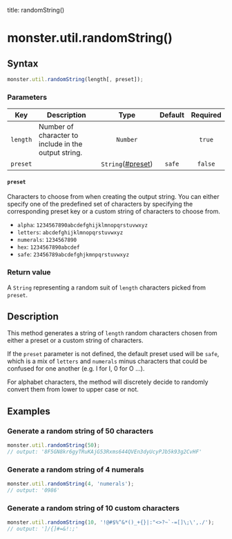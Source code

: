 title: randomString()

# monster.util.randomString()

## Syntax
```javascript
monster.util.randomString(length[, preset]);
```

### Parameters
Key | Description | Type | Default | Required
:-: | --- | :-: | :-: | :-:
`length` | Number of character to include in the output string. | `Number` | | `true`
`preset` | | `String`([#preset](#preset)) | `safe` | `false`

#### `preset`
Characters to choose from when creating the output string. You can either specify one of the predefined set of characters by specifying the corresponding preset key or a custom string of characters to choose from.

* `alpha`: `1234567890abcdefghijklmnopqrstuvwxyz`
* `letters`: `abcdefghijklmnopqrstuvwxyz`
* `numerals`: `1234567890`
* `hex`: `1234567890abcdef`
* `safe`: `23456789abcdefghjkmnpqrstuvwxyz`

### Return value
A `String` representing a random suit of `length` characters picked from `preset`.

## Description
This method generates a string of `length` random characters chosen from either a preset or a custom string of characters.

If the `preset` parameter is not defined, the default preset used will be `safe`, which is a mix of `letters` and `numerals` minus characters that could be confused for one another (e.g. l for I, 0 for O ...).

For alphabet characters, the method will discretely decide to randomly convert them from lower to upper case or not.

## Examples
### Generate a random string of 50 characters
```javascript
monster.util.randomString(50);
// output: '8F5GN8kr6gyTRuKAjG53Rxms644QVEn3dyUcyPJb5k93g2CvHF'
```

### Generate a random string of 4 numerals
```javascript
monster.util.randomString(4, 'numerals');
// output: '0986'
```

### Generate a random string of 10 custom characters
```javascript
monster.util.randomString(10, '!@#$%^&*()_+{}|:"<>?~`-=[]\;\',./');
// output: ']/{]#=&!:;'
```

[monster]: ../../monster.md
[util]: ../util.md

[integer]: https://developer.mozilla.org/en-US/docs/Web/JavaScript/Guide/Values,_variables,_and_literals#Integers
[string_literal]: https://developer.mozilla.org/en-US/docs/Web/JavaScript/Guide/Values,_variables,_and_literals#String_literals
